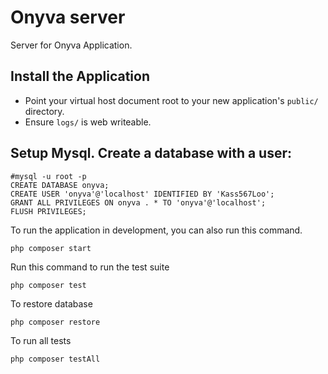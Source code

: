 # Onyva server

Server for Onyva Application.

## Install the Application

* Point your virtual host document root to your new application's `public/` directory.
* Ensure `logs/` is web writeable.

## Setup Mysql. Create a database with a user:

    #mysql -u root -p
    CREATE DATABASE onyva;
    CREATE USER 'onyva'@'localhost' IDENTIFIED BY 'Kass567Loo';
    GRANT ALL PRIVILEGES ON onyva . * TO 'onyva'@'localhost';
    FLUSH PRIVILEGES;

To run the application in development, you can also run this command. 

    php composer start

Run this command to run the test suite

	php composer test

To restore database

    php composer restore
    
To run all tests

    php composer testAll
